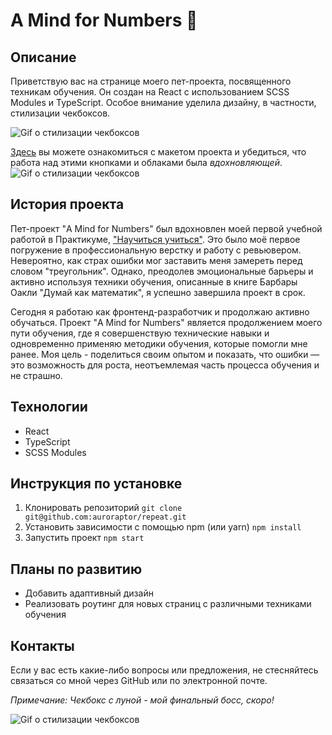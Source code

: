 # A Mind for Numbers 🧠

## Описание
Приветствую вас на странице моего пет-проекта, посвященного техникам обучения. Он создан на React с использованием SCSS Modules и TypeScript. Особое внимание уделила дизайну, в частности, стилизации чекбоксов.

![Gif о стилизации чекбоксов](https://media.giphy.com/media/v1.Y2lkPTc5MGI3NjExYWE5NTg1YTNlZDc1OGU5MzY1MjMxMjUzNzg2ZTY1NWZhMzVlYmRkMiZlcD12MV9pbnRlcm5hbF9naWZzX2dpZklkJmN0PWc/Bw6CQDrYk0OD9wZ3CB/giphy.gif)

[Здесь](https://www.figma.com/file/BgDrLkyCSN4aIch0hrzrRe/научиться-учиться?node-id=0%3A1&t=gIclbZS6ZnJnext9-1) вы можете ознакомиться с макетом проекта и убедиться, что работа над этими кнопками и облаками была *вдохновляющей*.
![Gif о стилизации чекбоксов](https://media.tenor.com/n36qbwYGTOAAAAAd/stable-ronaldo-dance.gif)

## История проекта
Пет-проект "A Mind for Numbers" был вдохновлен моей первой учебной работой в Практикуме, ["Научиться учиться"](https://auroraptor.github.io/how-to-learn/). Это было моё первое погружение в профессиональную верстку и работу с ревьювером. Невероятно, как страх ошибки мог заставить меня замереть перед словом "треугольник". Однако, преодолев эмоциональные барьеры и активно используя техники обучения, описанные в книге Барбары Оакли "Думай как математик", я успешно завершила проект в срок. 

Сегодня я работаю как фронтенд-разработчик и продолжаю активно обучаться. Проект "A Mind for Numbers" является продолжением моего пути обучения, где я совершенствую технические навыки и одновременно применяю методики обучения, которые помогли мне ранее. Моя цель - поделиться своим опытом и показать, что ошибки — это возможность для роста, неотъемлемая часть процесса обучения и не страшно.

## Технологии
- React
- TypeScript
- SCSS Modules

## Инструкция по установке
1. Клонировать репозиторий `git clone git@github.com:auroraptor/repeat.git`
2. Установить зависимости с помощью npm (или yarn) `npm install`
3. Запустить проект `npm start`

## Планы по развитию
- Добавить адаптивный дизайн
- Реализовать роутинг для новых страниц с различными техниками обучения

## Контакты
Если у вас есть какие-либо вопросы или предложения, не стесняйтесь связаться со мной через GitHub или по электронной почте.

*Примечание: Чекбокс с луной - мой финальный босс, скоро!*

![Gif о стилизации чекбоксов](https://media.tenor.com/wUdaAg8Kms4AAAAd/sweaty-sweat.gif)
